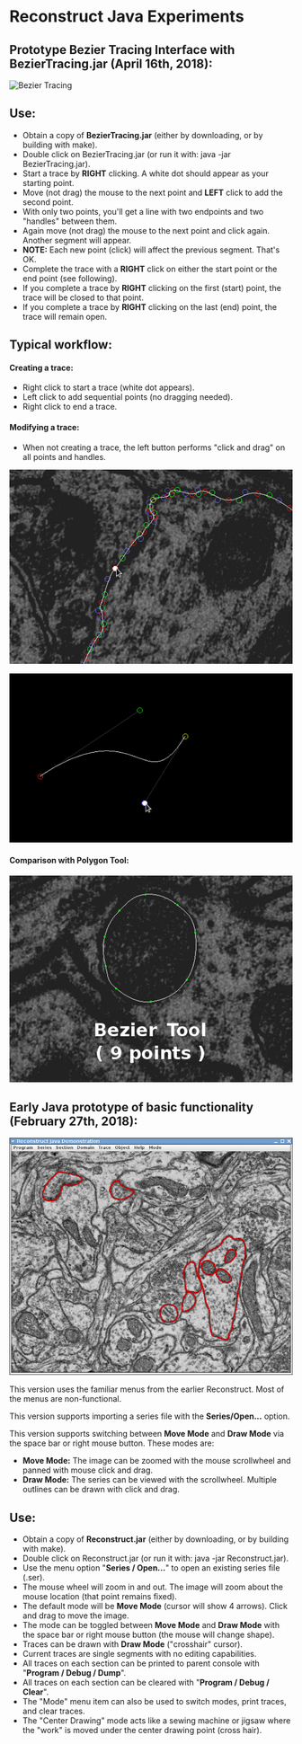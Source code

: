 # Reconstruct Java Experiments
## Prototype Bezier Tracing Interface with BezierTracing.jar (April 16th, 2018):

![Bezier Tracing](Trace_Round.gif?raw=true "Bezier Tracing")

## Use:

* Obtain a copy of **BezierTracing.jar** (either by downloading, or by building with make).
* Double click on BezierTracing.jar (or run it with: java -jar BezierTracing.jar).
* Start a trace by **RIGHT** clicking. A white dot should appear as your starting point.
* Move (not drag) the mouse to the next point and **LEFT** click to add the second point.
* With only two points, you'll get a line with two endpoints and two "handles" between them.
* Again move (not drag) the mouse to the next point and click again. Another segment will appear.
* **NOTE:** Each new point (click) will affect the previous segment. That's OK.
* Complete the trace with a **RIGHT** click on either the start point or the end point (see following).
* If you complete a trace by **RIGHT** clicking on the first (start) point, the trace will be closed to that point.
* If you complete a trace by **RIGHT** clicking on the last (end) point, the trace will remain open.

## Typical workflow:

#### Creating a trace:

* Right click to start a trace (white dot appears).
* Left click to add sequential points (no dragging needed).
* Right click to end a trace.

#### Modifying a trace:

* When not creating a trace, the left button performs "click and drag" on all points and handles.

![Bezier Point Adjustment](Bezier_Point_Adjustment.gif?raw=true "Bezier Point Adjustment")

![Bezier Slope Adjustment](Single_Cubic_Bezier_Control.gif?raw=true "Bezier Slope Adjustment")


#### Comparison with Polygon Tool:

![Bezier v Polygon](Bezier_Polygon_Image.gif?raw=true "Bezier v Polygon")

## Early Java prototype of basic functionality (February 27th, 2018):

![Early Demo](Screenshot_02272018_105320PM.png?raw=true "Early Demo")

This version uses the familiar menus from the earlier Reconstruct. Most of the menus are non-functional.

This version supports importing a series file with the **Series/Open...** option.

This version supports switching between **Move Mode** and **Draw Mode** via the space bar or right mouse button. These modes are:

* **Move Mode:** The image can be zoomed with the mouse scrollwheel and panned with mouse click and drag.
* **Draw Mode:** The series can be viewed with the scrollwheel. Multiple outlines can be drawn with click and drag.

## Use:

* Obtain a copy of **Reconstruct.jar** (either by downloading, or by building with make).
* Double click on Reconstruct.jar (or run it with: java -jar Reconstruct.jar).
* Use the menu option "**Series / Open...**" to open an existing series file (.ser).
* The mouse wheel will zoom in and out. The image will zoom about the mouse location (that point remains fixed).
* The default mode will be **Move Mode** (cursor will show 4 arrows). Click and drag to move the image.
* The mode can be toggled between **Move Mode** and **Draw Mode** with the space bar or right mouse button (the mouse will change shape).
* Traces can be drawn with **Draw Mode** ("crosshair" cursor).
* Current traces are single segments with no editing capabilities.
* All traces on each section can be printed to parent console with "**Program / Debug / Dump**".
* All traces on each section can be cleared with "**Program / Debug / Clear**".
* The "Mode" menu item can also be used to switch modes, print traces, and clear traces.
* The "Center Drawing" mode acts like a sewing machine or jigsaw where the "work" is moved
  under the center drawing point (cross hair).

